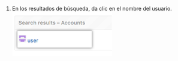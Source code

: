 1. En los resultados de búsqueda, da clic en el nombre del usuario. ![Opciones de búsqueda de la configuración de administrador para el sitio](/assets/images/enterprise/site-admin-settings/click-user.png)
